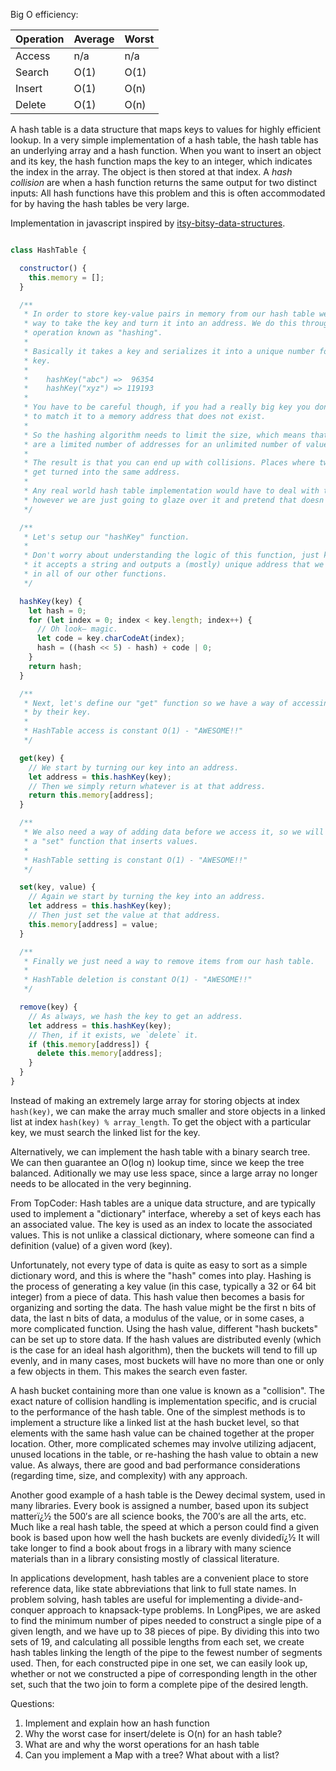 Big O efficiency:

Operation | Average | Worst 
-------|---------|-------
Access | n/a     | n/a    
Search | O(1)    | O(1)  
Insert | O(1)    | O(n)  
Delete | O(1)    | O(n)  

A hash table is a data structure that maps keys to values for highly efficient lookup. In a very simple implementation of a hash table, the hash table has an underlying array and a hash function. When you want to insert an object and its key, the hash function maps the key to an integer, which indicates the index in the array. The object is then stored at that index.
A *hash collision* are when a hash function returns the same output for two distinct inputs: All hash functions have this problem and this is often accommodated for by having the hash tables be very large.

Implementation in javascript inspired by [itsy-bitsy-data-structures](https://github.com/thejameskyle/itsy-bitsy-data-structures).

```javascript

class HashTable {

  constructor() {
    this.memory = [];
  }

  /**
   * In order to store key-value pairs in memory from our hash table we need a
   * way to take the key and turn it into an address. We do this through an
   * operation known as "hashing".
   *
   * Basically it takes a key and serializes it into a unique number for that
   * key.
   *
   *    hashKey("abc") =>  96354
   *    hashKey("xyz") => 119193
   *
   * You have to be careful though, if you had a really big key you don't want
   * to match it to a memory address that does not exist.
   *
   * So the hashing algorithm needs to limit the size, which means that there
   * are a limited number of addresses for an unlimited number of values.
   *
   * The result is that you can end up with collisions. Places where two keys
   * get turned into the same address.
   *
   * Any real world hash table implementation would have to deal with this,
   * however we are just going to glaze over it and pretend that doesn't happen.
   */

  /**
   * Let's setup our "hashKey" function.
   *
   * Don't worry about understanding the logic of this function, just know that
   * it accepts a string and outputs a (mostly) unique address that we will use
   * in all of our other functions.
   */

  hashKey(key) {
    let hash = 0;
    for (let index = 0; index < key.length; index++) {
      // Oh look– magic.
      let code = key.charCodeAt(index);
      hash = ((hash << 5) - hash) + code | 0;
    }
    return hash;
  }

  /**
   * Next, let's define our "get" function so we have a way of accessing values
   * by their key.
   *
   * HashTable access is constant O(1) - "AWESOME!!"
   */

  get(key) {
    // We start by turning our key into an address.
    let address = this.hashKey(key);
    // Then we simply return whatever is at that address.
    return this.memory[address];
  }

  /**
   * We also need a way of adding data before we access it, so we will create
   * a "set" function that inserts values.
   *
   * HashTable setting is constant O(1) - "AWESOME!!"
   */

  set(key, value) {
    // Again we start by turning the key into an address.
    let address = this.hashKey(key);
    // Then just set the value at that address.
    this.memory[address] = value;
  }

  /**
   * Finally we just need a way to remove items from our hash table.
   *
   * HashTable deletion is constant O(1) - "AWESOME!!"
   */

  remove(key) {
    // As always, we hash the key to get an address.
    let address = this.hashKey(key);
    // Then, if it exists, we `delete` it.
    if (this.memory[address]) {
      delete this.memory[address];
    }
  }
}
```

Instead of making an extremely large array for storing objects at index `hash(key)`, we can make the array much smaller and store objects in a linked list at index `hash(key) % array_length`. To get the object with a particular key, we must search the linked list for the key.

Alternatively, we can implement the hash table with a binary search tree. We can then guarantee an O(log n) lookup time, since we keep the tree balanced. Aditionally we may use less space, since a large array no longer needs to be allocated in the very beginning.

From TopCoder:
Hash tables are a unique data structure, and are typically used to implement a "dictionary" interface, whereby a set of keys each has an associated value. The key is used as an index to locate the associated values. This is not unlike a classical dictionary, where someone can find a definition (value) of a given word (key). 

Unfortunately, not every type of data is quite as easy to sort as a simple dictionary word, and this is where the "hash" comes into play. Hashing is the process of generating a key value (in this case, typically a 32 or 64 bit integer) from a piece of data. This hash value then becomes a basis for organizing and sorting the data. The hash value might be the first n bits of data, the last n bits of data, a modulus of the value, or in some cases, a more complicated function. Using the hash value, different "hash buckets" can be set up to store data. If the hash values are distributed evenly (which is the case for an ideal hash algorithm), then the buckets will tend to fill up evenly, and in many cases, most buckets will have no more than one or only a few objects in them. This makes the search even faster. 

A hash bucket containing more than one value is known as a "collision". The exact nature of collision handling is implementation specific, and is crucial to the performance of the hash table. One of the simplest methods is to implement a structure like a linked list at the hash bucket level, so that elements with the same hash value can be chained together at the proper location. Other, more complicated schemes may involve utilizing adjacent, unused locations in the table, or re-hashing the hash value to obtain a new value. As always, there are good and bad performance considerations (regarding time, size, and complexity) with any approach. 

Another good example of a hash table is the Dewey decimal system, used in many libraries. Every book is assigned a number, based upon its subject matterï¿½ the 500′s are all science books, the 700′s are all the arts, etc. Much like a real hash table, the speed at which a person could find a given book is based upon how well the hash buckets are evenly dividedï¿½ It will take longer to find a book about frogs in a library with many science materials than in a library consisting mostly of classical literature. 

In applications development, hash tables are a convenient place to store reference data, like state abbreviations that link to full state names. In problem solving, hash tables are useful for implementing a divide-and-conquer approach to knapsack-type problems. In LongPipes, we are asked to find the minimum number of pipes needed to construct a single pipe of a given length, and we have up to 38 pieces of pipe. By dividing this into two sets of 19, and calculating all possible lengths from each set, we create hash tables linking the length of the pipe to the fewest number of segments used. Then, for each constructed pipe in one set, we can easily look up, whether or not we constructed a pipe of corresponding length in the other set, such that the two join to form a complete pipe of the desired length.

Questions:
1. Implement and explain how an hash function
2. Why the worst case for insert/delete is O(n) for an hash table?
3. What are and why the worst operations for an hash table
4. Can you implement a Map with a tree? What about with a list?
